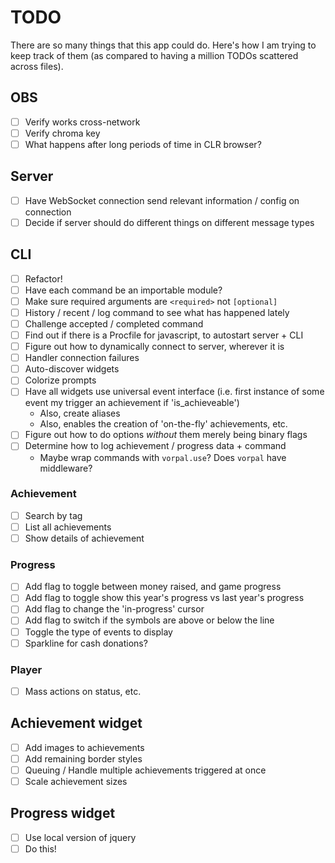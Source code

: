 # TODO
There are so many things that this app could do. Here's how I am trying to keep
track of them (as compared to having a million TODOs scattered across files).

## OBS
- [ ] Verify works cross-network
- [ ] Verify chroma key
- [ ] What happens after long periods of time in CLR browser?

## Server
- [ ] Have WebSocket connection send relevant information / config on connection
- [ ] Decide if server should do different things on different message types

## CLI
- [ ] Refactor!
- [ ] Have each command be an importable module?
- [ ] Make sure required arguments are `<required>` not `[optional]`
- [ ] History / recent / log command to see what has happened lately
- [ ] Challenge accepted / completed command
- [ ] Find out if there is a Procfile for javascript, to autostart server + CLI
- [ ] Figure out how to dynamically connect to server, wherever it is
- [ ] Handler connection failures
- [ ] Auto-discover widgets
- [ ] Colorize prompts
- [ ] Have all widgets use universal event interface (i.e. first instance of some event my trigger an achievement if 'is_achieveable')
  - Also, create aliases
  - Also, enables the creation of 'on-the-fly' achievements, etc.
- [ ] Figure out how to do options *without* them merely being binary flags
- [ ] Determine how to log achievement / progress data + command
  - Maybe wrap commands with `vorpal.use`? Does `vorpal` have middleware?

### Achievement
- [ ] Search by tag
- [ ] List all achievements
- [ ] Show details of achievement

### Progress
- [ ] Add flag to toggle between money raised, and game progress
- [ ] Add flag to toggle show this year's progress vs last year's progress
- [ ] Add flag to change the 'in-progress' cursor
- [ ] Add flag to switch if the symbols are above or below the line
- [ ] Toggle the type of events to display
- [ ] Sparkline for cash donations?

### Player
- [ ] Mass actions on status, etc.

## Achievement widget
- [ ] Add images to achievements
- [ ] Add remaining border styles
- [ ] Queuing / Handle multiple achievements triggered at once
- [ ] Scale achievement sizes

## Progress widget
- [ ] Use local version of jquery
- [ ] Do this!
